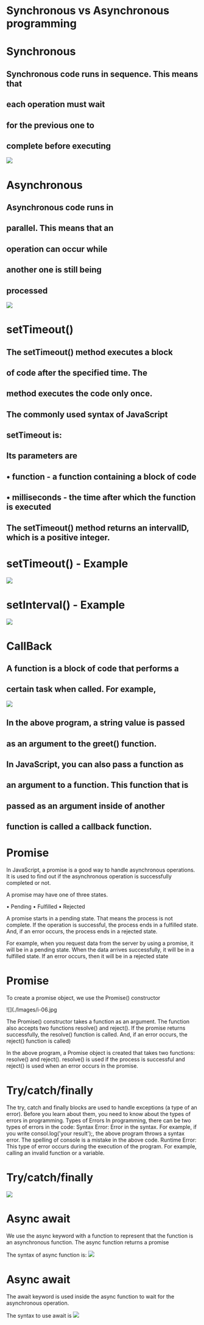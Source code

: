 # Synchronous vs Asynchronous programming
# Synchronous
## Synchronous code runs in  sequence. This means that 
## each operation must wait 
## for the previous one to 
## complete before executing
![](./Images/i-01.jpg)

# Asynchronous
## Asynchronous code runs in 
## parallel. This means that an 
## operation can occur while 
## another one is still being 
## processed
![](./Images/i-02.jpg)

# setTimeout()
## The setTimeout() method executes a block 
## of code after the specified time. The 
## method executes the code only once.

## The commonly used syntax of JavaScript 
## setTimeout is:

## Its parameters are
## • function - a function containing a block of code
## • milliseconds - the time after which the function is executed
## The setTimeout() method returns an intervalID, which is a positive integer.
# setTimeout() - Example

![](./Images/i%3D03.jpg)


# setInterval() - Example
![](./Images/i-04.jpg)

# CallBack
## A function is a block of code that performs a 
## certain task when called. For example,
![](./Images/i-05.jpg)

## In the above program, a string value is passed 
## as an argument to the greet() function.

## In JavaScript, you can also pass a function as 
## an argument to a function. This function that is 
## passed as an argument inside of another 
## function is called a callback function.

# Promise
In JavaScript, a promise is a good way to handle asynchronous operations. It is 
used to find out if the asynchronous operation is successfully completed or not.

A promise may have one of three states.

• Pending
• Fulfilled
• Rejected

A promise starts in a pending state. That means the process is not complete. If 
the operation is successful, the process ends in a fulfilled state. And, if an error 
occurs, the process ends in a rejected state.

For example, when you request data from the server by using a promise, it will 
be in a pending state. When the data arrives successfully, it will be in a fulfilled 
state. If an error occurs, then it will be in a rejected state

# Promise
To create a promise object, we use the Promise() constructor

![](./Images/i-06.jpg

The Promise() constructor takes a function as an argument. The function also 
accepts two functions resolve() and reject().
If the promise returns successfully, the resolve() function is called. And, if an 
error occurs, the reject() function is called)


In the above program, a Promise object is created that takes two functions: resolve() 
and reject(). resolve() is used if the process is successful and reject() is used when an 
error occurs in the promise.


# Try/catch/finally

The try, catch and finally blocks are used to handle exceptions (a type of an 
error). Before you learn about them, you need to know about the types of errors 
in programming.
Types of Errors
In programming, there can be two types of errors in the code:
Syntax Error: Error in the syntax. For example, if you write consol.log('your 
result');, the above program throws a syntax error. The spelling of console is a 
mistake in the above code.
Runtime Error: This type of error occurs during the execution of the program. For 
example,
calling an invalid function or a variable.


# Try/catch/finally

![](./Images/i-07.jpg)

# Async await
We use the async keyword with a function to represent that the function is an 
asynchronous function. The async function returns a promise

The syntax of async function is:
![](./Images/i%3D08.jpg)

# Async await
The await keyword is used inside the async function to wait for the asynchronous 
operation.

The syntax to use await is
![](./Images/i-09.jpg)